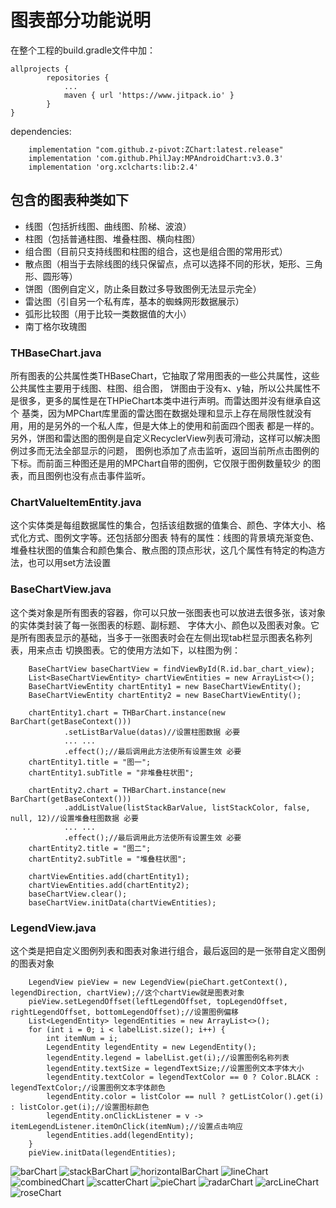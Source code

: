 # 图表部分功能说明
在整个工程的build.gradle文件中加：

    allprojects {
		    repositories {
			    ...
			    maven { url 'https://www.jitpack.io' }
		    }
	}
	
dependencies:

        implementation "com.github.z-pivot:ZChart:latest.release"
        implementation 'com.github.PhilJay:MPAndroidChart:v3.0.3'
        implementation 'org.xclcharts:lib:2.4'

## 包含的图表种类如下

* 线图（包括折线图、曲线图、阶梯、波浪）
* 柱图（包括普通柱图、堆叠柱图、横向柱图）
* 组合图（目前只支持线图和柱图的组合，这也是组合图的常用形式）
* 散点图（相当于去除线图的线只保留点，点可以选择不同的形状，矩形、三角形、圆形等）
* 饼图（图例自定义，防止条目数过多导致图例无法显示完全）
* 雷达图（引自另一个私有库，基本的蜘蛛网形数据展示）
* 弧形比较图（用于比较一类数据值的大小）
* 南丁格尔玫瑰图

### THBaseChart.java
所有图表的公共属性类THBaseChart，它抽取了常用图表的一些公共属性，这些公共属性主要用于线图、柱图、组合图，
饼图由于没有x、y轴，所以公共属性不是很多，更多的属性是在THPieChart本类中进行声明。而雷达图并没有继承自这个
基类，因为MPChart库里面的雷达图在数据处理和显示上存在局限性就没有用，用的是另外的一个私人库，但是大体上的使用和前面四个图表
都是一样的。另外，饼图和雷达图的图例是自定义RecyclerView列表可滑动，这样可以解决图例过多而无法全部显示的问题，
图例也添加了点击监听，返回当前所点击图例的下标。而前面三种图还是用的MPChart自带的图例，它仅限于图例数量较少
的图表，而且图例也没有点击事件监听。

### ChartValueItemEntity.java

这个实体类是每组数据属性的集合，包括该组数据的值集合、颜色、字体大小、格式化方式、图例文字等。还包括部分图表
特有的属性：线图的背景填充渐变色、堆叠柱状图的值集合和颜色集合、散点图的顶点形状，这几个属性有特定的构造方法，也可以用set方法设置

### BaseChartView.java

这个类对象是所有图表的容器，你可以只放一张图表也可以放进去很多张，该对象的实体类封装了每一张图表的标题、副标题、
字体大小、颜色以及图表对象。它是所有图表显示的基础，当多于一张图表时会在左侧出现tab栏显示图表名称列表，用来点击
切换图表。它的使用方法如下，以柱图为例：

        BaseChartView baseChartView = findViewById(R.id.bar_chart_view);
        List<BaseChartViewEntity> chartViewEntities = new ArrayList<>();
        BaseChartViewEntity chartEntity1 = new BaseChartViewEntity();
        BaseChartViewEntity chartEntity2 = new BaseChartViewEntity();
         
        chartEntity1.chart = THBarChart.instance(new BarChart(getBaseContext()))
                .setListBarValue(datas)//设置柱图数据 必要
                ... ...
                .effect();//最后调用此方法使所有设置生效 必要
        chartEntity1.title = "图一";
        chartEntity1.subTitle = "非堆叠柱状图";
        
        chartEntity2.chart = THBarChart.instance(new BarChart(getBaseContext()))
                .addListValue(listStackBarValue, listStackColor, false, null, 12)//设置堆叠柱图数据 必要
                ... ...
                .effect();//最后调用此方法使所有设置生效 必要
        chartEntity2.title = "图二";
        chartEntity2.subTitle = "堆叠柱状图";
        
        chartViewEntities.add(chartEntity1);
        chartViewEntities.add(chartEntity2);
        baseChartView.clear();
        baseChartView.initData(chartViewEntities);
      
### LegendView.java

这个类是把自定义图例列表和图表对象进行组合，最后返回的是一张带自定义图例的图表对象
    
        LegendView pieView = new LegendView(pieChart.getContext(), legendDirection, chartView);//这个chartView就是图表对象
        pieView.setLegendOffset(leftLegendOffset, topLegendOffset, rightLegendOffset, bottomLegendOffset);//设置图例偏移
        List<LegendEntity> legendEntities = new ArrayList<>();
        for (int i = 0; i < labelList.size(); i++) {
            int itemNum = i;
            LegendEntity legendEntity = new LegendEntity();
            legendEntity.legend = labelList.get(i);//设置图例名称列表
            legendEntity.textSize = legendTextSize;//设置图例文本字体大小
            legendEntity.textColor = legendTextColor == 0 ? Color.BLACK : legendTextColor;//设置图例文本字体颜色
            legendEntity.color = listColor == null ? getListColor().get(i) : listColor.get(i);//设置图标颜色
            legendEntity.onClickListener = v -> itemLegendListener.itemOnClick(itemNum);//设置点击响应
            legendEntities.add(legendEntity);
        }
        pieView.initData(legendEntities);

![barChart](https://github.com/fjm19960930/ZChart/blob/master/images/barChart1.jpg)
![stackBarChart](https://github.com/fjm19960930/ZChart/blob/master/images/barChart2.jpg)
![horizontalBarChart](https://github.com/fjm19960930/ZChart/blob/master/images/barChart3.jpg)
![lineChart](https://github.com/fjm19960930/ZChart/blob/master/images/lineChart.jpg)
![combinedChart](https://github.com/fjm19960930/ZChart/blob/master/images/combinedChart.jpg)
![scatterChart](https://github.com/fjm19960930/ZChart/blob/master/images/scatterChart.jpg)
![pieChart](https://github.com/fjm19960930/ZChart/blob/master/images/pieChart.jpg)
![radarChart](https://github.com/fjm19960930/ZChart/blob/master/images/radarChart.jpg)
![arcLineChart](https://github.com/fjm19960930/ZChart/blob/master/images/arcLineChart.jpg)
![roseChart](https://github.com/fjm19960930/ZChart/blob/master/images/roseChart.jpg)
